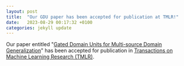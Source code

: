```yaml
---
layout: post
title:  "Our GDU paper has been accepted for publication at TMLR!"
date:   2023-08-29 00:17:32 +0100
categories: jekyll update
---
```


Our paper entitled "[Gated Domain Units for Multi-source Domain Generalization](https://arxiv.org/abs/2206.12444)" has been accepted for publication in [Transactions on Machine Learning Research (TMLR)](https://jmlr.org/tmlr/). 

